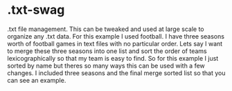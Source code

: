# .txt-swag
.txt file management. This can be tweaked and used at large scale to organize any .txt data.
For this example I used football.
I have three seasons worth of football games in text files with no particular order.
Lets say I want to merge these three seasons into one list and sort the order of teams lexicographically so that my team is easy to find.
So for this example I just sorted by name but theres so many ways this can be used with a few changes.
I included three seasons and the final merge sorted list so that you can see an example.
